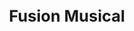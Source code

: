 ---
title: "Fusion Musical"
url: /ciudad-autonoma-de-buenos-aires/fusion-musical/
shop: Instrumente
---